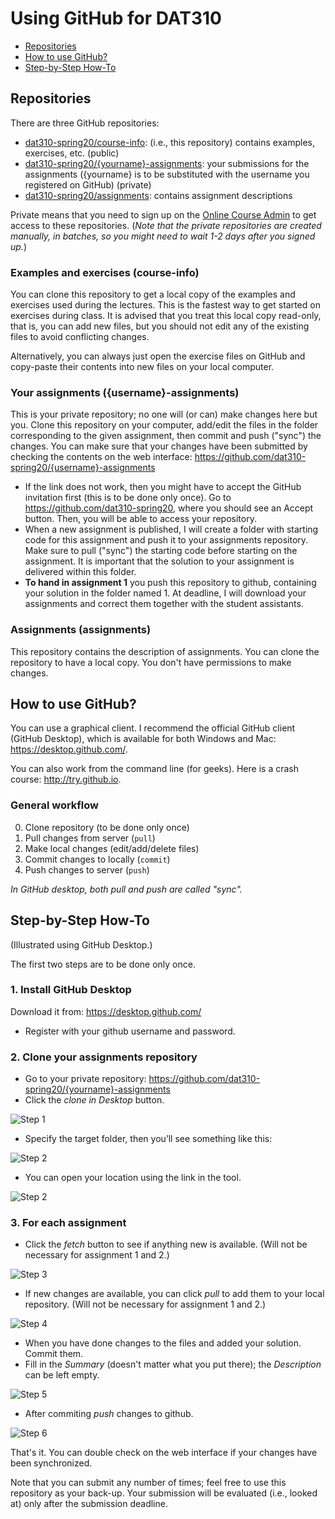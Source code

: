 # Using GitHub for DAT310

  * [Repositories](#repositories)
  * [How to use GitHub?](#how-to-use-github)
  * [Step-by-Step How-To](#step-by-step-how-to)

## Repositories

There are three GitHub repositories:

  * [dat310-spring20/course-info](https://github.com/dat310-spring20/course-info/): (i.e., this repository) contains examples, exercises, etc. (public)
  * [dat310-spring20/{yourname}-assignments](https://github.com/dat310-spring20/): your submissions for the assignments ({yourname} is to be substituted with the username you registered on GitHub) (private)
  * [dat310-spring20/assignments](https://github.com/dat310-spring20/assignments): contains assignment descriptions

Private means that you need to sign up on the [Online Course Admin](https://ux.uis.no/~ljehl/dat310/) to get access to these repositories. (*Note that the private repositories are created manually, in batches, so you might need to wait 1-2 days after you signed up.*)


### Examples and exercises (course-info)

You can clone this repository to get a local copy of the examples and exercises used during the lectures. This is the fastest way to get started on exercises during class.
It is advised that you treat this local copy read-only, that is, you can add new files, but you should not edit any of the existing files to avoid conflicting changes.

Alternatively, you can always just open the exercise files on GitHub and copy-paste their contents into new files on your local computer.


### Your assignments ({username}-assignments)

This is your private repository; no one will (or can) make changes here but you. 
Clone this repository on your computer, add/edit the files in the folder corresponding to the given assignment, then commit and push ("sync") the changes. You can make sure that your changes have been submitted by checking the contents on the web interface:
https://github.com/dat310-spring20/{username}-assignments

  * If the link does not work, then you might have to accept the GitHub invitation first (this is to be done only once). Go to https://github.com/dat310-spring20, where you should see an Accept button. Then, you will be able to access your repository.
  * When a new assignment is published, I will create a folder with starting code for this assignment and push it to your assignments repository. Make sure to pull ("sync") the starting code before starting on the assignment. It is important that the solution to your assignment is delivered within this folder.
* **To hand in assignment 1** you push this repository to github, containing your solution in the folder named 1. 
At deadline, I will download your assignments and correct them together with the student assistants.
 
### Assignments (assignments)

This repository contains the description of assignments.
You can clone the repository to have a local copy. You don't have permissions to make changes.


## How to use GitHub?

You can use a graphical client. I recommend the official GitHub client (GitHub Desktop), which is available for both Windows and Mac: https://desktop.github.com/.

You can also work from the command line (for geeks). Here is a crash course: http://try.github.io.

### General workflow

  0. Clone repository (to be done only once)
  1. Pull changes from server (`pull`)
  2. Make local changes (edit/add/delete files)
  3. Commit changes to locally (`commit`)
  4. Push changes to server (`push`)

*In GitHub desktop, both pull and push are called "sync".*

## Step-by-Step How-To

(Illustrated using GitHub Desktop.)

The first two steps are to be done only once.

### 1. Install GitHub Desktop

Download it from: https://desktop.github.com/

* Register with your github username and password.

### 2. Clone your assignments repository

  * Go to your private repository: https://github.com/dat310-spring20/{yourname}-assignments
  * Click the *clone in Desktop* button.

![Step 1](images/Github-CloneInDesktop.png)

  * Specify the target folder, then you’ll see something like this:

![Step 2](images/github-setLocation.png)

  * You can open your location using the link in the tool.

![Step 2](images/github-showRepo.png)

### 3. For each assignment


  * Click the *fetch* button to see if anything new is available. (Will not be necessary for assignment 1 and 2.)

![Step 3](images/github-fetch.png)

  * If new changes are available, you can click *pull* to add them to your local repository. (Will not be necessary for assignment 1 and 2.)

![Step 4](images/github-pull.png)

 * When you have done changes to the files and added your solution. Commit them.
 * Fill in the *Summary* (doesn't matter what you put there); the *Description* can be left empty.

![Step 5](images/github-commit.png)

 * After commiting *push* changes to github.

 ![Step 6](images/github-push.png)


That's it. You can double check on the web interface if your changes have been synchronized.

Note that you can submit any number of times; feel free to use this repository as your back-up. Your submission will be evaluated (i.e., looked at) only after the submission deadline.  
